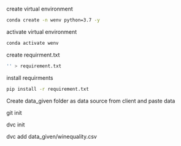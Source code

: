 create virtual environment

```bash
conda create -n wenv python=3.7 -y
```

activate virtual environment

```bash
conda activate wenv
```

create requirment.txt

```bash
'' > requirement.txt
```

install requirments

```bash
pip install -r requirement.txt
```

Create data_given folder as data source from client and paste data

git init

dvc init

dvc add data_given/winequality.csv
